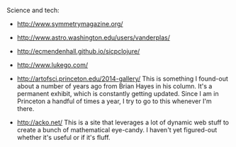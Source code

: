 Science and tech:

 - http://www.symmetrymagazine.org/
 - http://www.astro.washington.edu/users/vanderplas/
 - http://ecmendenhall.github.io/sicpclojure/
 - http://www.lukego.com/

 - http://artofsci.princeton.edu/2014-gallery/
   This is something I found-out about a number of years ago from
   Brian Hayes in his column.  It's a permanent exhibit, which is
   constantly getting updated.  Since I am in Princeton a handful of
   times a year, I try to go to this whenever I'm there.

 - http://acko.net/
   This is a site that leverages a lot of dynamic web stuff to create
   a bunch of mathematical eye-candy.  I haven't yet figured-out
   whether it's useful or if it's fluff.
